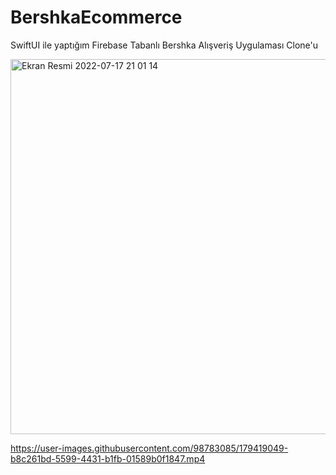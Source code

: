# BershkaEcommerce
SwiftUI ile yaptığım Firebase Tabanlı Bershka Alışveriş Uygulaması Clone'u


<img width="600" alt="Ekran Resmi 2022-07-17 21 01 14" src="https://user-images.githubusercontent.com/98783085/179418975-81ee0f06-05b6-4e92-99cf-4cc4e468b887.png">




https://user-images.githubusercontent.com/98783085/179419049-b8c261bd-5599-4431-b1fb-01589b0f1847.mp4

